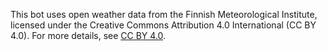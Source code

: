 This bot uses open weather data from the Finnish Meteorological Institute, 
licensed under the Creative Commons Attribution 4.0 International (CC BY 4.0). 
For more details, see [CC BY 4.0](https://creativecommons.org/licenses/by/4.0/).